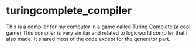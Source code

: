# turingcomplete_compiler
This is a compiler for my computer in a game called Turing Complete (a cool game)
This compiler is very similar and related to logicworld compiler that i also made. 
It shared most of the code except for the generator part.

